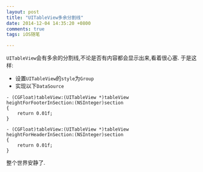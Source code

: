 ```yaml
---
layout: post
title: "UITableView多余分割线"
date: 2014-12-04 14:35:20 +0800
comments: true
tags: iOS随笔

---
```



`UITableView`会有多余的分割线,不论是否有内容都会显示出来,看着很心塞.
于是这样:

* 设置`UITableView`的`style`为`Group`
* 实现以下`DataSource`

```
- (CGFloat)tableView:(UITableView *)tableView heightForFooterInSection:(NSInteger)section
{
	return 0.01f;
}
		
- (CGFloat)tableView:(UITableView *)tableView heightForHeaderInSection:(NSInteger)section
{
	return 0.01f;
}
```

整个世界安静了.